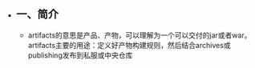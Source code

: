 - ## 一、简介
	- artifacts的意思是产品、产物，可以理解为一个可以交付的jar或者war。artifacts主要的用途：定义好产物构建规则，然后结合archives或publishing发布到私服或中央仓库